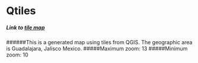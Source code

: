# Qtiles
##### Link to [tile map](https://garciahan.github.io/Qtiles/JaliscoQtile.html)
######This is a generated map using tiles from QGIS. The geographic area is Guadalajara, Jalisco Mexico.
#####Maximum zoom: 13
#####Minimum zoom: 10
